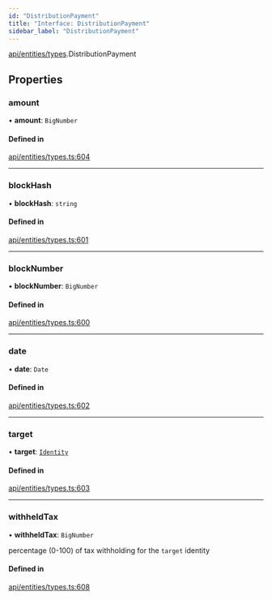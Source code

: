 ```yaml
---
id: "DistributionPayment"
title: "Interface: DistributionPayment"
sidebar_label: "DistributionPayment"
---
```


[api/entities/types](../../../../../modules/API/Entities/Types/Types.md).DistributionPayment

## Properties

### amount

• **amount**: `BigNumber`

#### Defined in

[api/entities/types.ts:604](https://github.com/PolymeshAssociation/polymesh-sdk/blob/8a9e72221/src/api/entities/types.ts#L604)

___

### blockHash

• **blockHash**: `string`

#### Defined in

[api/entities/types.ts:601](https://github.com/PolymeshAssociation/polymesh-sdk/blob/8a9e72221/src/api/entities/types.ts#L601)

___

### blockNumber

• **blockNumber**: `BigNumber`

#### Defined in

[api/entities/types.ts:600](https://github.com/PolymeshAssociation/polymesh-sdk/blob/8a9e72221/src/api/entities/types.ts#L600)

___

### date

• **date**: `Date`

#### Defined in

[api/entities/types.ts:602](https://github.com/PolymeshAssociation/polymesh-sdk/blob/8a9e72221/src/api/entities/types.ts#L602)

___

### target

• **target**: [`Identity`](../../../../../classes/API/Entities/Identity/Identity.md)

#### Defined in

[api/entities/types.ts:603](https://github.com/PolymeshAssociation/polymesh-sdk/blob/8a9e72221/src/api/entities/types.ts#L603)

___

### withheldTax

• **withheldTax**: `BigNumber`

percentage (0-100) of tax withholding for the `target` identity

#### Defined in

[api/entities/types.ts:608](https://github.com/PolymeshAssociation/polymesh-sdk/blob/8a9e72221/src/api/entities/types.ts#L608)
